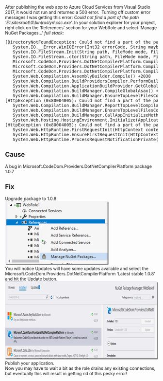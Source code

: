 

After publishing the web app to Azure Cloud Services from Visual Studio 2017, it would not run and returned a 500 error.  Turning off custom error messages I was getting this error: _Could not find a part of the path &#8216;E:\sitesroot\0\bin\roslyn\csc.exe&#8217;._ In your solution explorer for your project, right click on the ‘References’ section for your WebRole and select ‘Manage NuGet Packages…’ _full stack:_ 

<pre>[DirectoryNotFoundException: Could not find a part of the path 'E:\sitesroot\0\bin\roslyn\csc.exe'.]
   System.IO.__Error.WinIOError(Int32 errorCode, String maybeFullPath) +548
   System.IO.FileStream.Init(String path, FileMode mode, FileAccess access, Int32 rights, Boolean useRights, FileShare share, Int32 bufferSize, FileOptions options, SECURITY_ATTRIBUTES secAttrs, String msgPath, Boolean bFromProxy, Boolean useLongPath, Boolean checkHost) +1159
   System.IO.FileStream..ctor(String path, FileMode mode, FileAccess access, FileShare share) +133
   Microsoft.CodeDom.Providers.DotNetCompilerPlatform.Compiler.get_CompilerName() +127
   Microsoft.CodeDom.Providers.DotNetCompilerPlatform.Compiler.FromFileBatch(CompilerParameters options, String[] fileNames) +832
   Microsoft.CodeDom.Providers.DotNetCompilerPlatform.Compiler.CompileAssemblyFromFileBatch(CompilerParameters options, String[] fileNames) +189
   System.Web.Compilation.AssemblyBuilder.Compile() +2038
   System.Web.Compilation.BuildProvidersCompiler.PerformBuild() +325
   System.Web.Compilation.ApplicationBuildProvider.GetGlobalAsaxBuildResult(Boolean isPrecompiledApp) +406
   System.Web.Compilation.BuildManager.CompileGlobalAsax() +47
   System.Web.Compilation.BuildManager.EnsureTopLevelFilesCompiled() +366
[HttpException (0x80004005): Could not find a part of the path 'E:\sitesroot\0\bin\roslyn\csc.exe'.]
   System.Web.Compilation.BuildManager.ReportTopLevelCompilationException() +76
   System.Web.Compilation.BuildManager.EnsureTopLevelFilesCompiled() +642
   System.Web.Compilation.BuildManager.CallAppInitializeMethod() +34
   System.Web.Hosting.HostingEnvironment.Initialize(ApplicationManager appManager, IApplicationHost appHost, IConfigMapPathFactory configMapPathFactory, HostingEnvironmentParameters hostingParameters, PolicyLevel policyLevel, Exception appDomainCreationException) +927
[HttpException (0x80004005): Could not find a part of the path 'E:\sitesroot\0\bin\roslyn\csc.exe'.]
   System.Web.HttpRuntime.FirstRequestInit(HttpContext context) +534
   System.Web.HttpRuntime.EnsureFirstRequestInit(HttpContext context) +119
   System.Web.HttpRuntime.ProcessRequestNotificationPrivate(IIS7WorkerRequest wr, HttpContext context) +726</pre>

## Cause

A bug in Microsoft.CodeDom.Providers.DotNetCompilerPlatform package 1.0.7

## Fix

Upgrade package to 1.0.8  
[<img loading="lazy" title="capture20180222162517321" style="padding-top: 0px;padding-left: 0px;padding-right: 0px;border: 0px" border="0" alt="capture20180222162517321" src="/assets/images/2018/02/capture20180222162517321_thumb.png" width="342" height="210" />](/assets/images/2018/02/capture20180222162517321.png)  
You will notice Updates will have some updates available and select the Microsoft.CodeDom.Providers.DotNetCompilerPlatform ‘Latest stable 1.0.8’ and hit the Update button.  
[<img loading="lazy" title="capture20180222160446837" style="padding-top: 0px;padding-left: 0px;padding-right: 0px;border: 0px" border="0" alt="capture20180222160446837" src="/assets/images/2018/02/capture20180222160446837_thumb.png" width="969" height="257" />](/assets/images/2018/02/capture20180222160446837.png)  
Publish your application.  
Now you may have to wait a bit as the role drains any existing connections, but eventually this will result in getting rid of this pesky error!